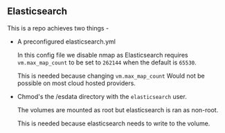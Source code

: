 ## Elasticsearch

This is a repo achieves two things -

- A preconfigured elasticsearch.yml

    In this config file we disable nmap as Elasticsearch requires `vm.max_map_count` to be set to `262144` when the default is `65530`.

    This is needed because changing `vm.max_map_count` Would not be possible on most cloud hosted providers.

- Chmod's the /esdata directory with the `elasticsearch` user.

    The volumes are mounted as root but elasticsearch is ran as non-root.

    This is needed because elasticsearch needs to write to the volume.
